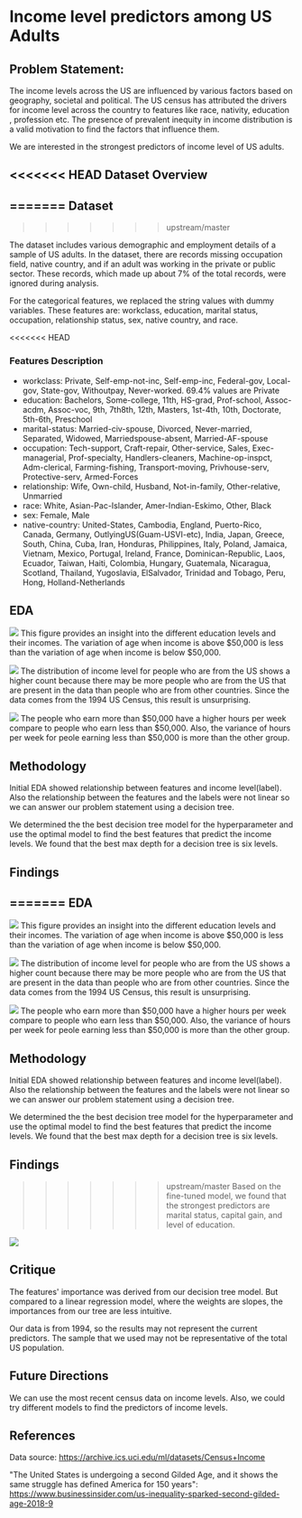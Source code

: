 Income level predictors among US Adults
================

Problem Statement:
------------------

The income levels across the US are influenced by various factors based on geography, societal and political. The US census has attributed the drivers for income level across the country to features like race, nativity, education , profession etc. The presence of prevalent inequity in income distribution is a valid motivation to find the factors that influence them.

We are interested in the strongest predictors of income level of US adults.

<<<<<<< HEAD
Dataset Overview
----------------
=======
Dataset
-------
>>>>>>> upstream/master

The dataset includes various demographic and employment details of a sample of US adults. In the dataset, there are records missing occupation field, native country, and if an adult was working in the private or public sector. These records, which made up about 7% of the total records, were ignored during analysis.

For the categorical features, we replaced the string values with dummy variables. These features are: workclass, education, marital status, occupation, relationship status, sex, native country, and race.

<<<<<<< HEAD
### Features Description

-   workclass: Private, Self-emp-not-inc, Self-emp-inc, Federal-gov, Local-gov, State-gov, Withoutpay, Never-worked. 69.4% values are Private
-   education: Bachelors, Some-college, 11th, HS-grad, Prof-school, Assoc-acdm, Assoc-voc, 9th, 7th8th, 12th, Masters, 1st-4th, 10th, Doctorate, 5th-6th, Preschool
-   marital-status: Married-civ-spouse, Divorced, Never-married, Separated, Widowed, Marriedspouse-absent, Married-AF-spouse
-   occupation: Tech-support, Craft-repair, Other-service, Sales, Exec-managerial, Prof-specialty, Handlers-cleaners, Machine-op-inspct, Adm-clerical, Farming-fishing, Transport-moving, Privhouse-serv, Protective-serv, Armed-Forces
-   relationship: Wife, Own-child, Husband, Not-in-family, Other-relative, Unmarried
-   race: White, Asian-Pac-Islander, Amer-Indian-Eskimo, Other, Black
-   sex: Female, Male
-   native-country: United-States, Cambodia, England, Puerto-Rico, Canada, Germany, OutlyingUS(Guam-USVI-etc), India, Japan, Greece, South, China, Cuba, Iran, Honduras, Philippines, Italy, Poland, Jamaica, Vietnam, Mexico, Portugal, Ireland, France, Dominican-Republic, Laos, Ecuador, Taiwan, Haiti, Colombia, Hungary, Guatemala, Nicaragua, Scotland, Thailand, Yugoslavia, ElSalvador, Trinidad and Tobago, Peru, Hong, Holland-Netherlands

EDA
---

![](../results/fig_grid_violin.png) This figure provides an insight into the different education levels and their incomes. The variation of age when income is above $50,000 is less than the variation of age when income is below $50,000.

![](../results/fig_nc_bar.png) The distribution of income level for people who are from the US shows a higher count because there may be more people who are from the US that are present in the data than people who are from other countries. Since the data comes from the 1994 US Census, this result is unsurprising.

![](../results/fig_hpw_violin.png) The people who earn more than $50,000 have a higher hours per week compare to people who earn less than $50,000. Also, the variance of hours per week for peole earning less than $50,000 is more than the other group.

Methodology
-----------

Initial EDA showed relationship between features and income level(label). Also the relationship between the features and the labels were not linear so we can answer our problem statement using a decision tree.

We determined the the best decision tree model for the hyperparameter and use the optimal model to find the best features that predict the income levels. We found that the best max depth for a decision tree is six levels.

Findings
--------

=======
EDA
---

![](../results/fig_grid_violin.png) This figure provides an insight into the different education levels and their incomes. The variation of age when income is above $50,000 is less than the variation of age when income is below $50,000.

![](../results/fig_nc_bar.png) The distribution of income level for people who are from the US shows a higher count because there may be more people who are from the US that are present in the data than people who are from other countries. Since the data comes from the 1994 US Census, this result is unsurprising.

![](../results/fig_hpw_violin.png) The people who earn more than $50,000 have a higher hours per week compare to people who earn less than $50,000. Also, the variance of hours per week for peole earning less than $50,000 is more than the other group.

Methodology
-----------

Initial EDA showed relationship between features and income level(label). Also the relationship between the features and the labels were not linear so we can answer our problem statement using a decision tree.

We determined the the best decision tree model for the hyperparameter and use the optimal model to find the best features that predict the income levels. We found that the best max depth for a decision tree is six levels.

Findings
--------

>>>>>>> upstream/master
Based on the fine-tuned model, we found that the strongest predictors are marital status, capital gain, and level of education.

![](../results/fig_importances.png)

Critique
--------

The features' importance was derived from our decision tree model. But compared to a linear regression model, where the weights are slopes, the importances from our tree are less intuitive.

Our data is from 1994, so the results may not represent the current predictors. The sample that we used may not be representative of the total US population.

Future Directions
-----------------

We can use the most recent census data on income levels. Also, we could try different models to find the predictors of income levels.

References
----------

Data source: <https://archive.ics.uci.edu/ml/datasets/Census+Income>

"The United States is undergoing a second Gilded Age, and it shows the same struggle has defined America for 150 years": <https://www.businessinsider.com/us-inequality-sparked-second-gilded-age-2018-9>
